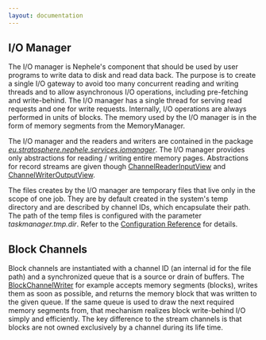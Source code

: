 ```yaml
---
layout: documentation
---
```

I/O Manager
-----------

The I/O manager is Nephele's component that should be used by user
programs to write data to disk and read data back. The purpose is to
create a single I/O gateway to avoid too many concurrent reading and
writing threads and to allow asynchronous I/O operations, including
pre-fetching and write-behind. The I/O manager has a single thread for
serving read requests and one for write requests. Internally, I/O
operations are always performed in units of blocks. The memory used by
the I/O manager is in the form of memory segments from the
MemoryManager.

The I/O manager and the readers and writers are contained in the package
*[eu.stratosphere.nephele.services.iomanager](https://github.com/stratosphere-eu/stratosphere/tree/master/nephele/nephele-common/src/main/java/eu/stratosphere/nephele/services/iomanager "https://github.com/stratosphere-eu/stratosphere/tree/master/nephele/nephele-common/src/main/java/eu/stratosphere/nephele/services/iomanager")*.
The I/O manager provides only abstractions for reading / writing entire
memory pages. Abstractions for record streams are given though
[ChannelReaderInputView](https://github.com/stratosphere-eu/stratosphere/tree/master/nephele/nephele-common/src/main/java/eu/stratosphere/nephele/services/iomanager/ChannelReaderInputView.java "https://github.com/stratosphere-eu/stratosphere/tree/master/nephele/nephele-common/src/main/java/eu/stratosphere/nephele/services/iomanager/ChannelReaderInputView.java")
and
[ChannelWriterOutputView](https://github.com/stratosphere-eu/stratosphere/tree/master/nephele/nephele-common/src/main/java/eu/stratosphere/nephele/services/iomanager/ChannelWriterOutputView.java "https://github.com/stratosphere-eu/stratosphere/tree/master/nephele/nephele-common/src/main/java/eu/stratosphere/nephele/services/iomanager/ChannelWriterOutputView.java").

The files creates by the I/O manager are temporary files that live only
in the scope of one job. They are by default created in the system's
temp directory and are described by channel IDs, which encapsulate their
path. The path of the temp files is configured with the parameter
*taskmanager.tmp.dir*. Refer to the [Configuration
Reference](configreference.html "configreference")
for details.

Block Channels
--------------

Block channels are instantiated with a channel ID (an internal id for
the file path) and a synchronized queue that is a source or drain of
buffers. The
[BlockChannelWriter](https://github.com/stratosphere/stratosphere/blob/master/nephele/nephele-common/src/main/java/eu/stratosphere/nephele/services/iomanager/BlockChannelWriter.java "https://github.com/stratosphere/stratosphere/blob/master/nephele/nephele-common/src/main/java/eu/stratosphere/nephele/services/iomanager/BlockChannelWriter.java")
for example accepts memory segments (blocks), writes them as soon as
possible, and returns the memory block that was written to the given
queue. If the same queue is used to draw the next required memory
segments from, that mechanism realizes block write-behind I/O simply and
efficiently. The key difference to the stream channels is that blocks
are not owned exclusively by a channel during its life time.
